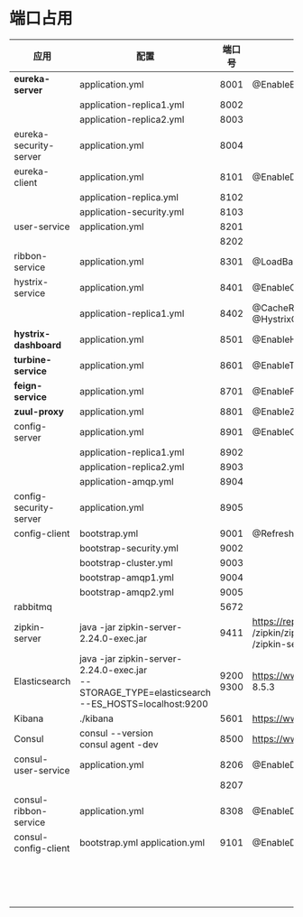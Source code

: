 # 端口占用

| 应用                   | 配置                                                         | 端口号          |                                                              |
| ---------------------- | ------------------------------------------------------------ | --------------- | ------------------------------------------------------------ |
| **eureka-server**      | application.yml                                              | 8001            | @EnableEurekaServer                                          |
|                        | application-replica1.yml                                     | 8002            |                                                              |
|                        | application-replica2.yml                                     | 8003            |                                                              |
| eureka-security-server | application.yml                                              | 8004            |                                                              |
| eureka-client          | application.yml                                              | 8101            | @EnableDiscoveryClient                                       |
|                        | application-replica.yml                                      | 8102            |                                                              |
|                        | application-security.yml                                     | 8103            |                                                              |
| user-service           | application.yml                                              | 8201            |                                                              |
|                        |                                                              | 8202            |                                                              |
| ribbon-service         | application.yml                                              | 8301            | @LoadBalanced                                                |
| hystrix-service        | application.yml                                              | 8401            | @EnableCircuitBreaker  @HystrixCommand                       |
|                        | application-replica1.yml                                     | 8402            | @CacheResult   @CacheKey   @CacheRemove <br />@HystrixCollapser  @HystrixProperty |
| **hystrix-dashboard**  | application.yml                                              | 8501            | @EnableHystrixDashboard                                      |
| **turbine-service**    | application.yml                                              | 8601            | @EnableTurbine                                               |
| **feign-service**      | application.yml                                              | 8701            | @EnableFeignClients  @FeignClient                            |
| **zuul-proxy**         | application.yml                                              | 8801            | @EnableZuulProxy                                             |
| config-server          | application.yml                                              | 8901            | @EnableConfigServer                                          |
|                        | application-replica1.yml                                     | 8902            |                                                              |
|                        | application-replica2.yml                                     | 8903            |                                                              |
|                        | application-amqp.yml                                         | 8904            |                                                              |
| config-security-server | application.yml                                              | 8905            |                                                              |
| config-client          | bootstrap.yml                                                | 9001            | @RefreshScope                                                |
|                        | bootstrap-security.yml                                       | 9002            |                                                              |
|                        | bootstrap-cluster.yml                                        | 9003            |                                                              |
|                        | bootstrap-amqp1.yml                                          | 9004            |                                                              |
|                        | bootstrap-amqp2.yml                                          | 9005            |                                                              |
| rabbitmq               |                                                              | 5672            |                                                              |
| zipkin-server          | java -jar zipkin-server-2.24.0-exec.jar                      | 9411            | https://repo1.maven.org/maven2/io<br/>/zipkin/zipkin-server/2.24.0<br/>/zipkin-server-2.24.0-exec.jar |
| Elasticsearch          | java -jar zipkin-server-2.24.0-exec.jar <br />--STORAGE_TYPE=elasticsearch <br />--ES_HOSTS=localhost:9200 | 9200 <br />9300 | https://www.elastic.co/cn/bownloads/elasticsearch   8.5.3    |
| Kibana                 | ./kibana                                                     | 5601            | https://www.elastic.co/downloads/kibana    8.5.3             |
| Consul                 | consul --version<br />consul agent -dev                      | 8500            | https://www.consul.io/downloads.html   1.14.3                |
| consul-user-service    | application.yml                                              | 8206            | @EnableDiscoveryClient                                       |
|                        |                                                              | 8207            |                                                              |
| consul-ribbon-service  | application.yml                                              | 8308            | @EnableDiscoveryClient   @LoadBalanced                       |
| consul-config-client   | bootstrap.yml   application.yml                              | 9101            | @EnableDiscoveryClient   @RefreshScope                       |
|                        |                                                              |                 |                                                              |
|                        |                                                              |                 |                                                              |
|                        |                                                              |                 |                                                              |
|                        |                                                              |                 |                                                              |
|                        |                                                              |                 |                                                              |
|                        |                                                              |                 |                                                              |
|                        |                                                              |                 |                                                              |
|                        |                                                              |                 |                                                              |
|                        |                                                              |                 |                                                              |
|                        |                                                              |                 |                                                              |
|                        |                                                              |                 |                                                              |
|                        |                                                              |                 |                                                              |
|                        |                                                              |                 |                                                              |
|                        |                                                              |                 |                                                              |
|                        |                                                              |                 |                                                              |



